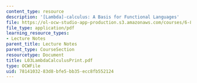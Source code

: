 ```yaml
---
content_type: resource
description: '[Lambda]-calculus: A Basis for Functional Languages'
file: https://ol-ocw-studio-app-production.s3.amazonaws.com/courses/6-827-multithreaded-parallelism-languages-and-compilers-fall-2002/7814103283d8bfe5bb35ecc8fb552124_L03LambdaCalculusPrint.pdf
file_type: application/pdf
learning_resource_types:
- Lecture Notes
parent_title: Lecture Notes
parent_type: CourseSection
resourcetype: Document
title: L03LambdaCalculusPrint.pdf
type: OCWFile
uid: 78141032-83d8-bfe5-bb35-ecc8fb552124
---
```

